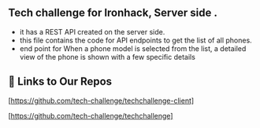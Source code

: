 
## Tech challenge for Ironhack, Server side .

- it has a  REST API created on the server side.
- this file contains the code for API endpoints to get the list of all phones.
-  end point for When a phone model is selected from the list, a detailed view of the phone is shown with a few specific details




## 🔗 Links to Our Repos
[https://github.com/tech-challenge/techchallenge-client]

[https://github.com/tech-challenge/techchallenge]